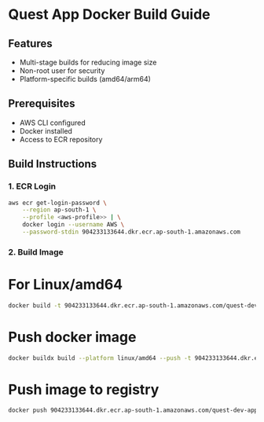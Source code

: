 # Quest App Docker Build Guide

## Features
- Multi-stage builds for reducing image size
- Non-root user for security
- Platform-specific builds (amd64/arm64)

## Prerequisites
- AWS CLI configured
- Docker installed
- Access to ECR repository

## Build Instructions

### 1. ECR Login
```bash
aws ecr get-login-password \
    --region ap-south-1 \
    --profile <aws-profile>> | \
    docker login --username AWS \
    --password-stdin 904233133644.dkr.ecr.ap-south-1.amazonaws.com
```

### 2. Build Image

# For Linux/amd64
```bash
docker build -t 904233133644.dkr.ecr.ap-south-1.amazonaws.com/quest-dev-app:latest .
```

# Push docker image
```bash
docker buildx build --platform linux/amd64 --push -t 904233133644.dkr.ecr.ap-south-1.amazonaws.com/quest-dev-app:latest .
```

# Push image to registry
```bash
docker push 904233133644.dkr.ecr.ap-south-1.amazonaws.com/quest-dev-app:latest
```